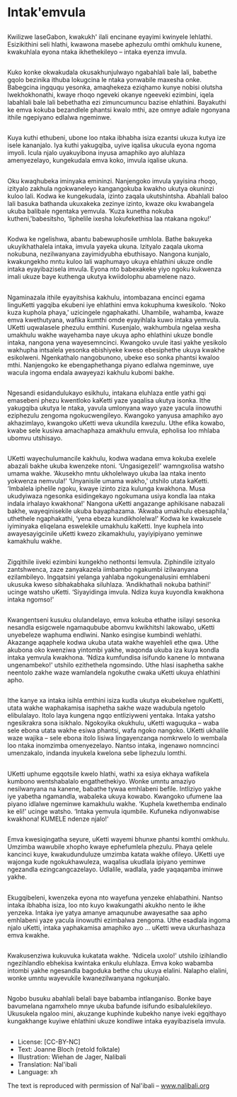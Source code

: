 # Intak'emvula

##
Kwilizwe laseGabon, kwakukh' ilali
encinane eyayimi kwinyele lehlathi.
Esizikithini seli hlathi, kwawona
masebe aphezulu omthi omkhulu
kunene, kwakuhlala eyona ntaka
ikhethekileyo – intaka eyenza
imvula.

##
Kuko konke okwakudala
okusakhunjulwayo ngabahlali bale
lali, babethe gqolo bezinika ithuba
lokugcina le ntaka yonwabile
maxesha onke. Babegcina ingququ
yesonka, amaqhekeza eziqhamo
kunye nobisi olutsha
lwekhokhonathi, kwaye rhoqo
ngeveki okanye ngeeveki ezimbini,
iqela labahlali bale lali bebethatha
ezi zimuncumuncu bazise ehlathini.
Bayakuthi ke emva kokuba
bezandlele phantsi kwalo mthi, aze
omnye adlale ngonyana ithile
ngepiyano edlalwa ngeminwe.

##
Kuya kuthi ethubeni, ubone loo
ntaka ibhabha isiza ezantsi ukuza
kutya ize isele kananjalo. Iya kuthi
yakugqiba, uyive iqalisa ukucula
eyona ngoma imyoli. Icula njalo
uyakuyibona inyusa amaphiko ayo
aluhlaza amenyezelayo,
kungekudala emva koko, imvula
iqalise ukuna.

##
Oku kwaqhubeka iminyaka
emininzi. Nanjengoko imvula
yayisina rhoqo, izityalo zakhula
ngokwaneleyo kangangokuba
kwakho ukutya okuninzi kuloo lali.
Kodwa ke kungekudala, izinto
zaqala ukutshintsha. Abahlali baloo
lali basuka bathanda ukuxakeka
zezinye izinto, kwaze oku
kwabangela ukuba balibale
ngentaka yemvula. ‘Kuza kunetha
nokuba kutheni,'babesitsho,
‘liphelile ixesha lokufekethisa laa
ntakana ngoku!'

##
Kodwa ke ngelishwa, abantu
babewuphosile umhlola. Bathe
bakuyeka ukuyikhathalela intaka,
imvula yayeka ukuna. Izityalo
zaqala ukoma nokubuna,
nezilwanyana zayimidyubha
ebuthisayo. Nangona kunjalo,
kwakungekho mntu kuloo lali
waphumayo ukuya ehlathini ukuze
ondle intaka eyayibazisela imvula.
Eyona nto babexakeke yiyo ngoku
kukwenza imali ukuze baye
kuthenga ukutya kwiidolophu
abamelene nazo.

##
Ngaminazala ithile eyayitshisa kakhulu, intombazana encinci
egama linguKetti yagqiba ekubeni iye ehlathini emva kokuphuma
kwesikolo. ‘Noko kuza kuphola phaya,' uzicingele ngaphakathi.
Uhambile, wahamba, kwaze emva kwethutyana, wafika kumthi
omde eyayihlala kuwo intaka yemvula. UKetti uqwalasele phezulu
emthini. Kusenjalo, wakhumbula ngelaa xesha umakhulu wakhe
wayehamba naye ukuya apho ehlathini ukuze bondle intaka,
nangona yena wayesemncinci. Kwangoko uvule itasi yakhe
yesikolo wakhupha intsalela yesonka ebishiyeke kweso
ebesiphethe ukuya kwakhe esikolweni. Ngenkathalo nangobunono,
ubeke eso sonka phantsi kwaloo mthi. Nanjengoko ke
ebengaphethanga piyano edlalwa ngeminwe, uye wacula ingoma
endala awayeyazi kakhulu kubomi bakhe.

##

##
Ngesandi esidandulukayo esikhulu,
intakana eluhlaza entle yathi gqi
emasebeni phezu kwentloko kaKetti
yaze yaqalisa ukutya isonka. Ithe
yakugqiba ukutya le ntaka, yavula
umlonyana wayo yaze yacula
iinowuthi eziphezulu zengoma
ngokucwengileyo.
Kwangoko yanyusa amaphiko ayo
akhazimlayo, kwangoko uKetti weva
ukundila kwezulu. Uthe efika
kowabo, kwabe sele kusiwa
amachaphaza amakhulu emvula,
epholisa loo mhlaba ubomvu
utshisayo.

##
UKetti wayechulumancile kakhulu, kodwa wadana emva kokuba
exelele abazali bakhe ukuba kwenzeke ntoni. ‘Ungasigezeli!'
wamngxolisa watsho umama wakhe. ‘Akusekho mntu ukholelwayo
ukuba laa ntaka inento yokwenza nemvula!'
‘Unyanisile umama wakho,' utshilo utata kaKetti. ‘Imbalela iphelile
ngoku, kwaye izinto ziza kulunga kwakhona. Musa ukudyiwaza
ngesonka esidingekayo ngokumana usiya kondla laa ntaka indala
irhalayo kwakhona!'
Nangona uKetti angazange aphikisane nabazali bakhe,
wayeqinisekile ukuba bayaphazama. ‘Akwaba umakhulu
ebesaphila,' uthethele ngaphakathi, ‘yena ebeza kundikholelwa!'
Kodwa ke kwakusele iyiminyaka eliqelana eswelekile umakhulu
kaKetti. Inye kuphela into awayesayigcinile uKetti kwezo
zikamakhulu, yayiyipiyano yeminwe kamakhulu wakhe.

##

##
Zigqithile iiveki ezimbini kungekho
nethontsi lemvula. Ziphindile
izityalo zantshwenca, zaze
zanyakazela iimbambo ngakumbi
izilwanyana ezilambileyo. Ingqatsini
yelanga yahlaba ngokungenalusini
emhlabeni ukusuka kweso
sibhakabhaka siluhlaza.
‘Andikhathali nokuba bathini!'
ucinge watsho uKetti. ‘Siyayidinga
imvula. Ndiza kuya kuyondla
kwakhona intaka ngomso!'

##
Kwangentseni kusuku olulandelayo,
emva kokuba ethathe isilayi
sesonka nesandla esigcwele
ngamaqubube abomvu kwikhitshi
lakowabo, uKetti unyebeleze
waphuma endlwini. Nanko esingise
kumbindi wehlathi.
Akazange aqaphele kodwa ukuba
utata wakhe wayehleli ethe qwa.
Uthe akubona oko kwenziwa
yintombi yakhe, waqonda ukuba iza
kuya kondla intaka yemvula
kwakhona. ‘Ndiza kumfundisa
isifundo kanene lo mntwana
ungenambeko!' utshilo ezithethela
ngomsindo. Uthe hlasi isaphetha
sakhe neentolo zakhe waze
wamlandela ngokuthe cwaka uKetti
ukuya ehlathini apho.

##
Ithe kanye xa intaka isihla emthini isiza kudla ukutya ekubekelwe
nguKetti, utata wakhe waphakamisa isaphetha sakhe waze
wadubula ngetolo elibulalayo. Itolo laya kungena ngqo entliziyweni
yentaka. Intaka yatsho ngesikrakra sona isikhalo. Ngokoyika
okukhulu, uKetti waguquka – waba sele ebona utata wakhe esiwa
phantsi, wafa ngoko nangoko. UKetti ukhalile waze wajika – sele
ebona itolo lisiwa lingayenzanga nomkrwelo lo wembala loo ntaka
inomzimba omenyezelayo. Nantso intaka, ingenawo nomncinci
umenzakalo, indanda inyukela kwelona sebe liphezulu lomthi.

##

##
UKetti uphume egqotsile kwelo
hlathi, wathi xa esiya ekhaya
wafikela kumbono wentshabalalo
engathethekiyo. Wonke umntu
amaziyo nesilwanyana na kanene,
babathe tywaa emhlabeni befile.
Intliziyo yakhe iye yabetha
ngamandla, wabaleka ukuya
kowabo.
Kwangoko ufumene laa piyano
idlalwe ngeminwe kamakhulu
wakhe. ‘Kuphela kwethemba
endinalo ke eli!' ucinge watsho.
‘Intaka yemvula iqumbile. Kufuneka
ndiyonwabise kwakhona! KUMELE
ndenze njalo!'

##
Emva kwesiqingatha seyure, uKetti
wayemi bhunxe phantsi komthi
omkhulu. Umzimba wawubile
xhopho kwaye ephefumlela
phezulu. Phaya qelele kancinci
kuye, kwakudunduluze umzimba
katata wakhe ofileyo.
UKetti uye wajonga kude
ngokukhawuleza, waqalisa ukudlala
ipiyano yeminwe ngezandla
ezingcangcazelayo. Udlalile,
wadlala, yade yaqaqamba iminwe
yakhe.

##
Ekugqibeleni, kwenzeka eyona nto
wayefuna yenzeke ehlabathini.
Nantso intaka ibhabha isiza, loo nto
kuyo kwakungathi akukho nento le
ikhe yenzeka. Intaka iye yatya
amanye amaqunube awayesathe
saa apho emhlabeni yaze yacula
iinowuthi ezimbalwa zengoma.
Uthe esadlala ingoma njalo uKetti,
intaka yaphakamisa amaphiko ayo
... uKetti weva ukurhashaza emva
kwakhe.

##
Kwakusenziwa kukuvuka kukatata
wakhe.
‘Ndicela uxolo!' utshilo izihlandlo
ngezihlandlo ebhekisa kwintaka
enkulu eluhlaza.
Emva koko wabamba intombi yakhe
ngesandla bagoduka bethe chu
ukuya elalini. Nalapho elalini, wonke
umntu wayevukile
kwanezilwanyana ngokunjalo.

##
Ngobo busuku abahlali belali baye
babamba intlanganiso. Bonke baye
bavumelana ngamxhelo mnye
ukuba bafunde isifundo
esibalulekileyo. Ukusukela ngaloo
mini, akuzange kuphinde kubekho
nanye iveki egqithayo kungakhange
kuyiwe ehlathini ukuze kondliwe
intaka eyayibazisela imvula.

##
* License: [CC-BY-NC]
* Text: Joanne Bloch (retold folktale)
* Illustration: Wiehan de Jager, Nalibali
* Translation: Nal'ibali
* Language: xh

The text is reproduced with
permission of Nal'ibali –
www.nalibali.org
